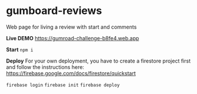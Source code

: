 # gumboard-reviews

Web page for living a review with start and comments

**Live DEMO**
https://gumroad-challenge-b8fe4.web.app

**Start**
`npm i`

**Deploy**
For your own deployment, you have to create a firestore project first and follow the instructions here:
https://firebase.google.com/docs/firestore/quickstart

`firebase login`
`firebase init`
`firebase deploy`
